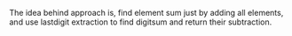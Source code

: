 The idea behind approach is, find element sum just by adding all elements, and use lastdigit extraction to find digitsum 
and return their subtraction.
